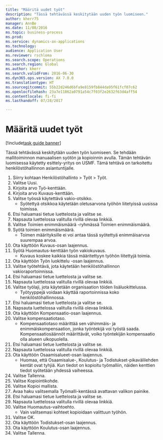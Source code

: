```yaml
--- 
title: "Määritä uudet työt"
description: "Tässä tehtävässä keskitytään uuden työn luomiseen."
author: kherr75
manager: AnnBe
ms.date: 11/08/2016
ms.topic: business-process
ms.prod: 
ms.service: dynamics-ax-applications
ms.technology: 
audience: Application User
ms.reviewer: rschloma
ms.search.scope: Operations
ms.search.region: Global
ms.author: kherr
ms.search.validFrom: 2016-06-30
ms.dyn365.ops.version: AX 7.0.0
ms.translationtype: HT
ms.sourcegitcommit: 55b22d246d6bfa9e8159fb844da95f61fcf07c62
ms.openlocfilehash: 23a7e11862a0791a54c7f03f2e2632f63d4aff54
ms.contentlocale: fi-fi
ms.lasthandoff: 07/28/2017

---
```

# <a name="define-new-jobs"></a>Määritä uudet työt

[!include[task guide banner](../../includes/task-guide-banner.md)]

Tässä tehtävässä keskitytään uuden työn luomiseen. Se tehdään mallitoiminnon manuaalisen syötön ja kopioinnin avulla. Tämän tehtävän luomisessa käytetty esittely-yritys on USMF. Tämä tehtävä on tarkoitettu henkilöstöhallinnon asiantuntijalle.

1. Siirry kohtaan Henkilöstöhallinto > Työt > Työt.
2. Valitse Uusi.
3. Kirjoita arvo Työ-kenttään.
4. Kirjoita arvo Kuvaus-kenttään.
5. Valitse työssä käytettävä vakio-otsikko. 
    * Syötettyä otsikkoa käytetään oletusarvona työhön liitetyissä uusissa toimissa.  
6. Etsi haluamasi tietue luettelosta ja valitse se.
7. Napsauta luettelossa valitulla rivillä olevaa linkkiä.
8. Valitse Toimien enimmäismäärä -ryhmässä Toimien enimmäismäärä.
9. Syötä toimien enimmäismäärä. 
    * Toimen määrityksille ei voi antaa tässä syötettyä enimmäisarvoa suurempaa arvoa.  
10. Ota käyttöön Kuvaus-osan laajennus.
11. Syötä Huomautus-kenttään työn vakiokuvaus.
    * Kuvaus koskee kaikkia tässä määritettyyn työhön liitettyjä toimia.  
12. Ota käyttöön Työn luokittelu -osan laajennus.
13. Valitse työtehtävä, jota käytetään henkilöstöhallinnon vakioraportoinnissa.
14. Etsi haluamasi tietue luettelosta ja valitse se.
15. Napsauta luettelossa valitulla rivillä olevaa linkkiä.
16. Valitse työlaji, jota käytetään organisaation töiden lisäluokittelussa. 
    * Työtyyppejä voidaan käyttää raportoinnissa koko henkilöstöhallinnossa.  
17. Etsi haluamasi tietue luettelosta ja valitse se.
18. Napsauta luettelossa valitulla rivillä olevaa linkkiä.
19. Ota käyttöön Kompensaatio-osan laajennus.
20. Valitse kompensaatiotaso.
    * Kompensaatiotaso määrittää sen vähimmäis- ja enimmäiskompensaation, jonka työntekijä voi työstä saada. Kompensaatiosäännöt määrittävät, voiko työntekijän kompensaatio olla alueen ulkopuolella.  
21. Etsi haluamasi tietue luettelosta ja valitse se.
22. Napsauta luettelossa valitulla rivillä olevaa linkkiä.
23. Ota käyttöön Osaamisalueet-osan laajennus.
    * Huomaa, että Osaamisalue-, Koulutus- ja Todistukset-pikavälilehden kentät ovat tyhjiä. Kun tiedot on kopioitu työmalliin, näiden kenttien tiedot syötetään yhdessä vaiheessa.   
24. Valitse Tallenna.
25. Valitse Kopiointikohde.
26. Valitse Kopioi mallista.
27. Avaa haku valitsemalla Työmalli-kentässä avattavan valikon painike.
28. Etsi haluamasi tietue luettelosta ja valitse se.
29. Napsauta luettelossa valitulla rivillä olevaa linkkiä.
30. Valitse Huomautus-vaihtoehto.
    * Vain valitsemasi kohteet kopioidaan valittuun työhön.    
31. Valitse OK.
32. Ota käyttöön Todistukset-osan laajennus.
33. Ota käyttöön Koulutus-osan laajennus.
34. Valitse Tallenna.



